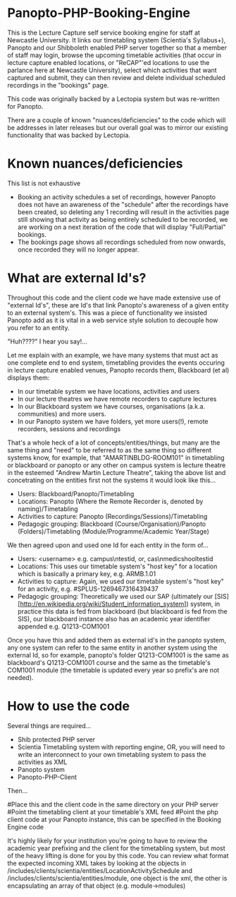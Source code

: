 Panopto-PHP-Booking-Engine
==========================

This is the Lecture Capture self service booking engine for staff at Newcastle University. It links our timetabling system (Scientia's Syllabus+), Panopto and our Shibboleth enabled PHP server together so that a member of staff may login, browse the upcoming timetable activities (that occur in lecture capture enabled locations, or "ReCAP"'ed locations to use the parlance here at Newcastle University), select which activities that want captured and submit, they can then review and delete individual scheduled recordings in the "bookings" page.

This code was originally backed by a Lectopia system but was re-written for Panopto.

There are a couple of known "nuances/deficiencies" to the code which will be addresses in later releases but our overall goal was to mirror our existing functionality that was backed by Lectopia.

Known nuances/deficiencies
==========================

This list is not exhaustive

* Booking an activity schedules a set of recordings, however Panopto does not have an awareness of the "schedule" after the recordings have been created, so deleting any 1 recording will result in the activities page still showing that activity as being entirely scheduled to be recorded, we are working on a next iteration of the code that will display "Full/Partial" bookings.
* The bookings page shows all recordings scheduled from now onwards, once recorded they will no longer appear.

What are external Id's?
=======================

Throughout this code and the client code we have made extensive use of "external Id's", these are Id's that link Panopto's awareness of a given entity to an external system's. This was a piece of functionality we insisted Panopto add as it is vital in a web service style solution to decouple how you refer to an entity.

"Huh????" I hear you say!...

Let me explain with an example, we have many systems that must act as one complete end to end system, timetabling provides the events occuring in lecture capture enabled venues, Panopto records them, Blackboard (et al) displays them:

* In our timetable system we have locations, activities and users
* In our lecture theatres we have remote recorders to capture lectures
* In our Blackboard system we have courses, organisations (a.k.a. communities) and more users.
* In our Panopto system we have folders, yet more users(!), remote recorders, sessions and recordings

That's a whole heck of a lot of concepts/entities/things, but many are the same thing and "need" to be referred to as the same thing so different systems know, for example, that "AMARTINBLDG-ROOM101" in timetabling or blackboard or panopto or any other on campus system is lecture theatre in the esteemed "Andrew Martin Lecture Theatre", taking the above list and concetrating on the entities first not the systems it would look like this...

* Users: Blackboard/Panopto/Timetabling
* Locations: Panopto (Where the Remote Recorder is, denoted by naming)/Timetabling
* Activities to capture: Panopto (Recordings/Sessions)/Timetabling
* Pedagogic grouping: Blackboard (Course/Organisation)/Panopto (Folders)/Timetabling (Module/Programme/Academic Year/Stage)

We then agreed upon and used one Id for each entity in the form of...

* Users: <auth>\<username> e.g. campus\ntestid, or, cas\nmedicshooltestid
* Locations: This uses our timetable system's "host key" for a location which is basically a primary key, e.g. ARMB.1.01
* Activities to capture: Again, we used our timetable system's "host key" for an activity, e.g. #SPLUS-1269467316439437
* Pedagogic grouping: Theoretically we used our SAP (ultimately our [SIS][http://en.wikipedia.org/wiki/Student_information_system]) system, in practice this data is fed from blackboard (but blackboard is fed from the SIS), our blackboard instance also has an academic year identifier appended e.g. Q1213-COM1001

Once you have this and added them as external id's in the panopto system, any one system can refer to the same entity in another system using the external Id, so for example, panopto's folder Q1213-COM1001 is the same as blackboard's Q1213-COM1001 course and the same as the timetable's COM1001 module (the timetable is updated every year so prefix's are not needed).

How to use the code
===================

Several things are required...

* Shib protected PHP server
* Scientia Timetabling system with reporting engine, OR, you will need to write an interconnect to your own timetabling system to pass the activities as XML
* Panopto system
* Panopto-PHP-Client

Then...

#Place this and the client code in the same directory on your PHP server
#Point the timetabling client at your timetable's XML feed
#Point the php client code at your Panopto instance, this can be specified in the Booking Engine code

It's highly likely for your institution you're going to have to review the academic year prefixing and the client for the timetabling system, but most of the heavy lifting is done for you by this code. You can review what format the expected incoming XML takes by looking at the objects in /includes/clients/scientia/entities/LocationActivitySchedule and /includes/clients/scientia/entities/module, one object is the xml, the other is encapsulating an array of that object (e.g. module->modules)